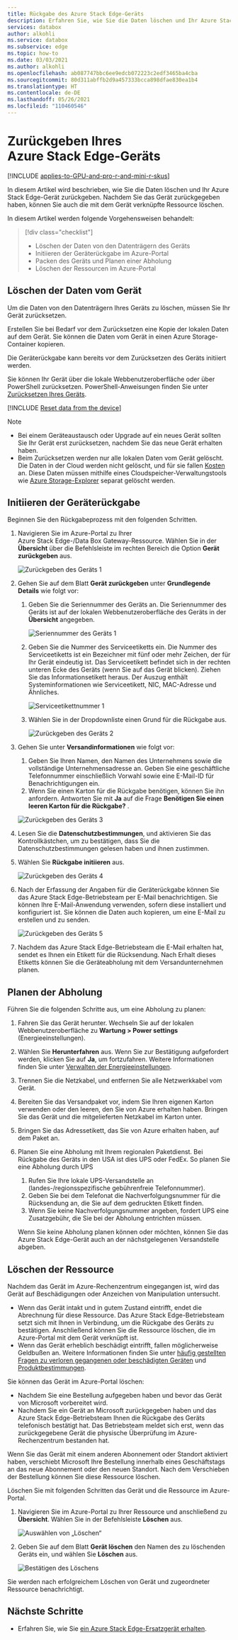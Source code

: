 ```yaml
---
title: Rückgabe des Azure Stack Edge-Geräts
description: Erfahren Sie, wie Sie die Daten löschen und Ihr Azure Stack Edge-Gerät zurückgeben und dann die dem Gerät zugeordnete Ressource löschen.
services: databox
author: alkohli
ms.service: databox
ms.subservice: edge
ms.topic: how-to
ms.date: 03/03/2021
ms.author: alkohli
ms.openlocfilehash: ab087747bbc6ee9edcb072223c2edf3465ba4cba
ms.sourcegitcommit: 80d311abffb2d9a457333bcca898dfae830ea1b4
ms.translationtype: HT
ms.contentlocale: de-DE
ms.lasthandoff: 05/26/2021
ms.locfileid: "110460546"
---
```

# <a name="return-your-azure-stack-edge-device"></a>Zurückgeben Ihres Azure Stack Edge-Geräts

[!INCLUDE [applies-to-GPU-and-pro-r-and-mini-r-skus](../../includes/azure-stack-edge-applies-to-gpu-pro-r-mini-r-sku.md)]

In diesem Artikel wird beschrieben, wie Sie die Daten löschen und Ihr Azure Stack Edge-Gerät zurückgeben. Nachdem Sie das Gerät zurückgegeben haben, können Sie auch die mit dem Gerät verknüpfte Ressource löschen.

In diesem Artikel werden folgende Vorgehensweisen behandelt:

> [!div class="checklist"]
>
> * Löschen der Daten von den Datenträgern des Geräts
> * Initiieren der Geräterückgabe im Azure-Portal
> * Packen des Geräts und Planen einer Abholung
> * Löschen der Ressourcen im Azure-Portal

## <a name="erase-data-from-the-device"></a>Löschen der Daten vom Gerät

Um die Daten von den Datenträgern Ihres Geräts zu löschen, müssen Sie Ihr Gerät zurücksetzen.

Erstellen Sie bei Bedarf vor dem Zurücksetzen eine Kopie der lokalen Daten auf dem Gerät. Sie können die Daten vom Gerät in einen Azure Storage-Container kopieren. 

Die Geräterückgabe kann bereits vor dem Zurücksetzen des Geräts initiiert werden.

Sie können Ihr Gerät über die lokale Webbenutzeroberfläche oder über PowerShell zurücksetzen. PowerShell-Anweisungen finden Sie unter [Zurücksetzen Ihres Geräts](./azure-stack-edge-connect-powershell-interface.md#reset-your-device).

[!INCLUDE [Reset data from the device](../../includes/azure-stack-edge-device-reset.md)]

> [!NOTE]
> - Bei einem Geräteaustausch oder Upgrade auf ein neues Gerät sollten Sie Ihr Gerät erst zurücksetzen, nachdem Sie das neue Gerät erhalten haben.
> - Beim Zurücksetzen werden nur alle lokalen Daten vom Gerät gelöscht. Die Daten in der Cloud werden nicht gelöscht, und für sie fallen [Kosten](https://azure.microsoft.com/pricing/details/storage/) an. Diese Daten müssen mithilfe eines Cloudspeicher-Verwaltungstools wie [Azure Storage-Explorer](https://azure.microsoft.com/features/storage-explorer/) separat gelöscht werden.

## <a name="initiate-device-return"></a>Initiieren der Geräterückgabe

Beginnen Sie den Rückgabeprozess mit den folgenden Schritten.

1. Navigieren Sie im Azure-Portal zu Ihrer Azure Stack Edge-/Data Box Gateway-Ressource. Wählen Sie in der **Übersicht** über die Befehlsleiste im rechten Bereich die Option **Gerät zurückgeben** aus. 

    ![Zurückgeben des Geräts 1](media/azure-stack-edge-return-device/return-device-1.png)  

2. Gehen Sie auf dem Blatt **Gerät zurückgeben** unter **Grundlegende Details** wie folgt vor:

    1. Geben Sie die Seriennummer des Geräts an. Die Seriennummer des Geräts ist auf der lokalen Webbenutzeroberfläche des Geräts in der **Übersicht** angegeben.  
    
       ![Seriennummer des Geräts 1](media/azure-stack-edge-return-device/device-serial-number-1.png) 

    2. Geben Sie die Nummer des Serviceetiketts ein. Die Nummer des Serviceetiketts ist ein Bezeichner mit fünf oder mehr Zeichen, der für Ihr Gerät eindeutig ist. Das Serviceetikett befindet sich in der rechten unteren Ecke des Geräts (wenn Sie auf das Gerät blicken). Ziehen Sie das Informationsetikett heraus. Der Auszug enthält Systeminformationen wie Serviceetikett, NIC, MAC-Adresse und Ähnliches. 
    
       ![Serviceetikettnummer 1](media/azure-stack-edge-return-device/service-tag-number-1.png)

    3. Wählen Sie in der Dropdownliste einen Grund für die Rückgabe aus.

       ![Zurückgeben des Geräts 2](media/azure-stack-edge-return-device/return-device-2.png) 

3. Gehen Sie unter **Versandinformationen** wie folgt vor:

    1. Geben Sie Ihren Namen, den Namen des Unternehmens sowie die vollständige Unternehmensadresse an. Geben Sie eine geschäftliche Telefonnummer einschließlich Vorwahl sowie eine E-Mail-ID für Benachrichtigungen ein.
    2. Wenn Sie einen Karton für die Rückgabe benötigen, können Sie ihn anfordern. Antworten Sie mit **Ja** auf die Frage **Benötigen Sie einen leeren Karton für die Rückgabe?** .

    ![Zurückgeben des Geräts 3](media/azure-stack-edge-return-device/return-device-3.png)

4. Lesen Sie die **Datenschutzbestimmungen**, und aktivieren Sie das Kontrollkästchen, um zu bestätigen, dass Sie die Datenschutzbestimmungen gelesen haben und ihnen zustimmen.

5. Wählen Sie **Rückgabe initiieren** aus.

    ![Zurückgeben des Geräts 4](media/azure-stack-edge-return-device/return-device-4.png) 

6. Nach der Erfassung der Angaben für die Geräterückgabe können Sie das Azure Stack Edge-Betriebsteam per E-Mail benachrichtigen. Sie können Ihre E-Mail-Anwendung verwenden, sofern diese installiert und konfiguriert ist. Sie können die Daten auch kopieren, um eine E-Mail zu erstellen und zu senden.

    ![Zurückgeben des Geräts 5](media/azure-stack-edge-return-device/return-device-5.png) 

7. Nachdem das Azure Stack Edge-Betriebsteam die E-Mail erhalten hat, sendet es Ihnen ein Etikett für die Rücksendung. Nach Erhalt dieses Etiketts können Sie die Geräteabholung mit dem Versandunternehmen planen. 

## <a name="schedule-a-pickup"></a>Planen der Abholung

Führen Sie die folgenden Schritte aus, um eine Abholung zu planen:

1. Fahren Sie das Gerät herunter. Wechseln Sie auf der lokalen Webbenutzeroberfläche zu **Wartung > Power settings** (Energieeinstellungen).
2. Wählen Sie **Herunterfahren** aus. Wenn Sie zur Bestätigung aufgefordert werden, klicken Sie auf **Ja**, um fortzufahren. Weitere Informationen finden Sie unter [Verwalten der Energieeinstellungen](../databox-gateway/data-box-gateway-manage-access-power-connectivity-mode.md#manage-power).
3. Trennen Sie die Netzkabel, und entfernen Sie alle Netzwerkkabel vom Gerät.
4. Bereiten Sie das Versandpaket vor, indem Sie Ihren eigenen Karton verwenden oder den leeren, den Sie von Azure erhalten haben. Bringen Sie das Gerät und die mitgelieferten Netzkabel im Karton unter.
5. Bringen Sie das Adressetikett, das Sie von Azure erhalten haben, auf dem Paket an.
6. Planen Sie eine Abholung mit Ihrem regionalen Paketdienst. Bei Rückgabe des Geräts in den USA ist dies UPS oder FedEx. So planen Sie eine Abholung durch UPS

    1. Rufen Sie Ihre lokale UPS-Versandstelle an (landes-/regionsspezifische gebührenfreie Telefonnummer).
    2. Geben Sie bei dem Telefonat die Nachverfolgungsnummer für die Rücksendung an, die Sie auf dem gedruckten Etikett finden.
    3. Wenn Sie keine Nachverfolgungsnummer angeben, fordert UPS eine Zusatzgebühr, die Sie bei der Abholung entrichten müssen.

    Wenn Sie keine Abholung planen können oder möchten, können Sie das Azure Stack Edge-Gerät auch an der nächstgelegenen Versandstelle abgeben.

## <a name="delete-the-resource"></a>Löschen der Ressource

Nachdem das Gerät im Azure-Rechenzentrum eingegangen ist, wird das Gerät auf Beschädigungen oder Anzeichen von Manipulation untersucht.

- Wenn das Gerät intakt und in gutem Zustand eintrifft, endet die Abrechnung für diese Ressource. Das Azure Stack Edge-Betriebsteam setzt sich mit Ihnen in Verbindung, um die Rückgabe des Geräts zu bestätigen. Anschließend können Sie die Ressource löschen, die im Azure-Portal mit dem Gerät verknüpft ist.
- Wenn das Gerät erheblich beschädigt eintrifft, fallen möglicherweise Geldbußen an. Weitere Informationen finden Sie unter [häufig gestellten Fragen zu verloren gegangenen oder beschädigten Geräten](https://azure.microsoft.com/pricing/details/databox/edge/) und [Produktbestimmungen](https://www.microsoft.com/licensing/product-licensing/products).  


Sie können das Gerät im Azure-Portal löschen:

- Nachdem Sie eine Bestellung aufgegeben haben und bevor das Gerät von Microsoft vorbereitet wird.
- Nachdem Sie ein Gerät an Microsoft zurückgegeben haben und das Azure Stack Edge-Betriebsteam Ihnen die Rückgabe des Geräts telefonisch bestätigt hat. Das Betriebsteam meldet sich erst, wenn das zurückgegebene Gerät die physische Überprüfung im Azure-Rechenzentrum bestanden hat.

Wenn Sie das Gerät mit einem anderen Abonnement oder Standort aktiviert haben, verschiebt Microsoft Ihre Bestellung innerhalb eines Geschäftstags an das neue Abonnement oder den neuen Standort. Nach dem Verschieben der Bestellung können Sie diese Ressource löschen.


Löschen Sie mit folgenden Schritten das Gerät und die Ressource im Azure-Portal.

1. Navigieren Sie im Azure-Portal zu Ihrer Ressource und anschließend zu **Übersicht**. Wählen Sie in der Befehlsleiste **Löschen** aus.

    ![Auswählen von „Löschen“](media/azure-stack-edge-return-device/delete-resource-1.png)

2. Geben Sie auf dem Blatt **Gerät löschen** den Namen des zu löschenden Geräts ein, und wählen Sie **Löschen** aus.

    ![Bestätigen des Löschens](media/azure-stack-edge-return-device/delete-resource-2.png)

Sie werden nach erfolgreichem Löschen von Gerät und zugeordneter Ressource benachrichtigt.


## <a name="next-steps"></a>Nächste Schritte

- Erfahren Sie, wie Sie [ein Azure Stack Edge-Ersatzgerät erhalten](azure-stack-edge-replace-device.md).
